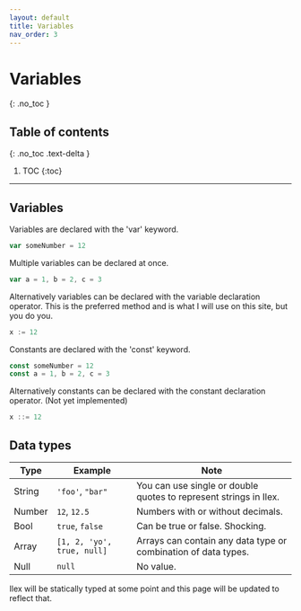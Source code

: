 ```yaml
---
layout: default
title: Variables
nav_order: 3
---
```


# Variables
{: .no_toc }

## Table of contents
{: .no_toc .text-delta }

1. TOC
{:toc}

---

## Variables

Variables are declared with the 'var' keyword.

```ts
var someNumber = 12
```

Multiple variables can be declared at once.

```ts
var a = 1, b = 2, c = 3
```

Alternatively variables can be declared with the variable declaration operator. This is the preferred method and is what I will use on this site, but you do you.
```go
x := 12
```

Constants are declared with the 'const' keyword.

```ts
const someNumber = 12
const a = 1, b = 2, c = 3
```

Alternatively constants can be declared with the constant declaration operator. (Not yet implemented)
```go
x ::= 12
```

## Data types

| Type | Example | Note |
| --- | --- | --- |
| String | `'foo'`, `"bar"` | You can use single or double quotes to represent strings in Ilex. |
| Number | `12`, `12.5` | Numbers with or without decimals. |
| Bool | `true`, `false` | Can be true or false. Shocking. |
| Array | `[1, 2, 'yo', true, null]` | Arrays can contain any data type or combination of data types. |
| Null | `null` | No value. |

Ilex will be statically typed at some point and this page will be updated to reflect that.
